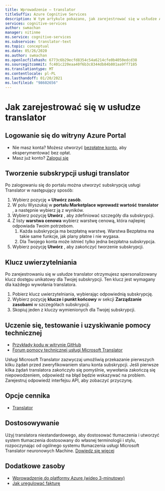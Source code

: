 ```yaml
---
title: Wprowadzenie — translator
titleSuffix: Azure Cognitive Services
description: W tym artykule pokazano, jak zarejestrować się w usłudze Azure Cognitive Services translator i uzyskać klucz subskrypcji.
services: cognitive-services
author: swmachan
manager: nitinme
ms.service: cognitive-services
ms.subservice: translator-text
ms.topic: conceptual
ms.date: 05/26/2020
ms.author: swmachan
ms.openlocfilehash: 6773c6b29ecfd8354c54a6214cfe0b4050edcd38
ms.sourcegitcommit: fc401c220eaa40f6b3c8344db84b801aa9ff7185
ms.translationtype: MT
ms.contentlocale: pl-PL
ms.lasthandoff: 01/20/2021
ms.locfileid: "98602656"
---
```

# <a name="how-to-sign-up-for-translator"></a>Jak zarejestrować się w usłudze translator

## <a name="sign-in-to-the-azure-portal"></a>Logowanie się do witryny Azure Portal

- Nie masz konta? Możesz utworzyć [bezpłatne konto](https://azure.microsoft.com/free/cognitive-services), aby eksperymentować bez opłat.
- Masz już konto? [Zaloguj się](https://ms.portal.azure.com/)

## <a name="create-a-subscription-for-translator"></a>Tworzenie subskrypcji usługi translator

Po zalogowaniu się do portalu można utworzyć subskrypcję usługi Translator w następujący sposób:

1. Wybierz pozycję **+ Utwórz zasób**.
1. W polu Wyszukaj w **portalu Marketplace wprowadź wartość** **translator** , a następnie wybierz ją z wyników.
1. Wybierz pozycję **Utwórz** , aby zdefiniować szczegóły dla subskrypcji.
1. Z listy **warstwa cenowa** wybierz warstwę cenową, która najlepiej odpowiada Twoim potrzebom.
    1. Każda subskrypcja ma bezpłatną warstwę. Warstwa Bezpłatna ma takie same funkcje, jak plany płatne i nie wygasa.
    1. Dla Twojego konta może istnieć tylko jedna bezpłatna subskrypcja.
1. Wybierz pozycję **Utwórz** , aby zakończyć tworzenie subskrypcji.

## <a name="authentication-key"></a>Klucz uwierzytelniania

Po zarejestrowaniu się w usłudze translator otrzymujesz spersonalizowany klucz dostępu unikatowy dla Twojej subskrypcji. Ten klucz jest wymagany dla każdego wywołania translatora.

1. Pobierz klucz uwierzytelniania, wybierając odpowiednią subskrypcję.
1. Wybierz pozycję **klucze i punkt końcowy** w sekcji **Zarządzanie zasobami** w szczegółach subskrypcji.
1. Skopiuj jeden z kluczy wymienionych dla Twojej subskrypcji.

## <a name="learn-test-and-get-support"></a>Uczenie się, testowanie i uzyskiwanie pomocy technicznej

- [Przykłady kodu w witrynie GitHub](https://github.com/MicrosoftTranslator)
- [Forum pomocy technicznej usługi Microsoft Translator](https://www.aka.ms/TranslatorForum)

Usługi Microsoft Translator zazwyczaj umożliwią przekazanie pierwszych kilku żądań przed zweryfikowaniem stanu konta subskrypcji. Jeśli pierwsze kilka żądań translatora zakończyło się pomyślnie, wywołania zakończą się niepowodzeniem, odpowiedź na błąd będzie wskazywać na problem. Zarejestruj odpowiedź interfejsu API, aby zobaczyć przyczynę.

## <a name="pricing-options"></a>Opcje cennika

- [Translator](https://azure.microsoft.com/pricing/details/cognitive-services/translator-text-api/)

## <a name="customization"></a>Dostosowywanie

Użyj translatora niestandardowego, aby dostosować tłumaczenia i utworzyć system tłumaczenia dostosowany do własnej terminologii i stylu, rozpoczynając od ogólnego systemu tłumaczenia usługi Microsoft Translator neuronowych Machine. [Dowiedz się więcej](customization.md)

## <a name="additional-resources"></a>Dodatkowe zasoby

- [Wprowadzenie do platformy Azure (wideo 3-minutowy)](https://azure.microsoft.com/get-started/?b=16.24)
- [Jak uregulować fakturę](https://azure.microsoft.com/pricing/invoicing/)
